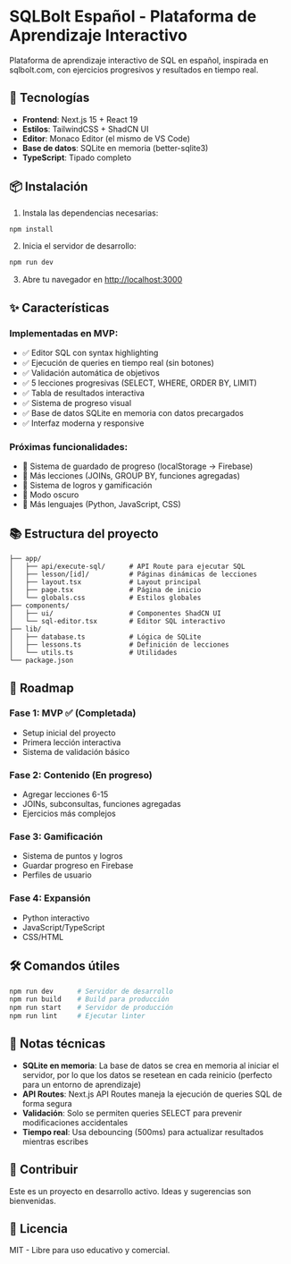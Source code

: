 # SQLBolt Español - Plataforma de Aprendizaje Interactivo

Plataforma de aprendizaje interactivo de SQL en español, inspirada en sqlbolt.com, con ejercicios progresivos y resultados en tiempo real.

## 🚀 Tecnologías

- **Frontend**: Next.js 15 + React 19
- **Estilos**: TailwindCSS + ShadCN UI
- **Editor**: Monaco Editor (el mismo de VS Code)
- **Base de datos**: SQLite en memoria (better-sqlite3)
- **TypeScript**: Tipado completo

## 📦 Instalación

1. Instala las dependencias necesarias:
```bash
npm install
```

2. Inicia el servidor de desarrollo:
```bash
npm run dev
```

3. Abre tu navegador en [http://localhost:3000](http://localhost:3000)

## ✨ Características

### Implementadas en MVP:
- ✅ Editor SQL con syntax highlighting
- ✅ Ejecución de queries en tiempo real (sin botones)
- ✅ Validación automática de objetivos
- ✅ 5 lecciones progresivas (SELECT, WHERE, ORDER BY, LIMIT)
- ✅ Tabla de resultados interactiva
- ✅ Sistema de progreso visual
- ✅ Base de datos SQLite en memoria con datos precargados
- ✅ Interfaz moderna y responsive

### Próximas funcionalidades:
- 🔲 Sistema de guardado de progreso (localStorage → Firebase)
- 🔲 Más lecciones (JOINs, GROUP BY, funciones agregadas)
- 🔲 Sistema de logros y gamificación
- 🔲 Modo oscuro
- 🔲 Más lenguajes (Python, JavaScript, CSS)

## 📚 Estructura del proyecto

```
├── app/
│   ├── api/execute-sql/      # API Route para ejecutar SQL
│   ├── lesson/[id]/          # Páginas dinámicas de lecciones
│   ├── layout.tsx            # Layout principal
│   ├── page.tsx              # Página de inicio
│   └── globals.css           # Estilos globales
├── components/
│   ├── ui/                   # Componentes ShadCN UI
│   └── sql-editor.tsx        # Editor SQL interactivo
├── lib/
│   ├── database.ts           # Lógica de SQLite
│   ├── lessons.ts            # Definición de lecciones
│   └── utils.ts              # Utilidades
└── package.json
```

## 🎯 Roadmap

### Fase 1: MVP ✅ (Completada)
- Setup inicial del proyecto
- Primera lección interactiva
- Sistema de validación básico

### Fase 2: Contenido (En progreso)
- Agregar lecciones 6-15
- JOINs, subconsultas, funciones agregadas
- Ejercicios más complejos

### Fase 3: Gamificación
- Sistema de puntos y logros
- Guardar progreso en Firebase
- Perfiles de usuario

### Fase 4: Expansión
- Python interactivo
- JavaScript/TypeScript
- CSS/HTML

## 🛠️ Comandos útiles

```bash
npm run dev      # Servidor de desarrollo
npm run build    # Build para producción
npm run start    # Servidor de producción
npm run lint     # Ejecutar linter
```

## 📝 Notas técnicas

- **SQLite en memoria**: La base de datos se crea en memoria al iniciar el servidor, por lo que los datos se resetean en cada reinicio (perfecto para un entorno de aprendizaje)
- **API Routes**: Next.js API Routes maneja la ejecución de queries SQL de forma segura
- **Validación**: Solo se permiten queries SELECT para prevenir modificaciones accidentales
- **Tiempo real**: Usa debouncing (500ms) para actualizar resultados mientras escribes

## 🤝 Contribuir

Este es un proyecto en desarrollo activo. Ideas y sugerencias son bienvenidas.

## 📄 Licencia

MIT - Libre para uso educativo y comercial.

